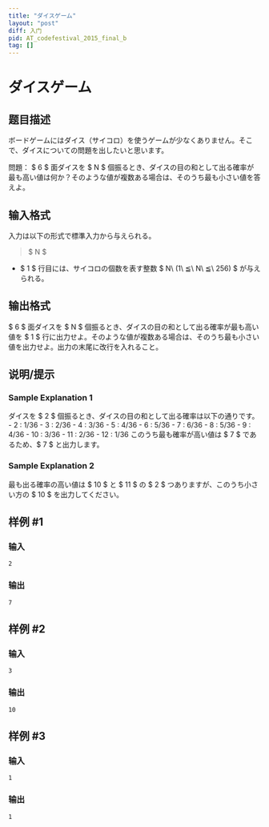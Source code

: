 ```yaml
---
title: "ダイスゲーム"
layout: "post"
diff: 入门
pid: AT_codefestival_2015_final_b
tag: []
---
```


# ダイスゲーム

## 题目描述

[problemUrl]: https://atcoder.jp/contests/code-festival-2015-final-open/tasks/codefestival_2015_final_b

ボードゲームにはダイス（サイコロ）を使うゲームが少なくありません。そこで、ダイスについての問題を出したいと思います。

問題： $ 6 $ 面ダイスを $ N $ 個振るとき、ダイスの目の和として出る確率が最も高い値は何か？そのような値が複数ある場合は、そのうち最も小さい値を答えよ。

## 输入格式

入力は以下の形式で標準入力から与えられる。

> $ N $

- $ 1 $ 行目には、サイコロの個数を表す整数 $ N\ (1\ ≦\ N\ ≦\ 256) $ が与えられる。

## 输出格式

$ 6 $ 面ダイスを $ N $ 個振るとき、ダイスの目の和として出る確率が最も高い値を $ 1 $ 行に出力せよ。そのような値が複数ある場合は、そのうち最も小さい値を出力せよ。出力の末尾に改行を入れること。

## 说明/提示

### Sample Explanation 1

ダイスを $ 2 $ 個振るとき、ダイスの目の和として出る確率は以下の通りです。 - 2 : 1/36 - 3 : 2/36 - 4 : 3/36 - 5 : 4/36 - 6 : 5/36 - 7 : 6/36 - 8 : 5/36 - 9 : 4/36 - 10 : 3/36 - 11 : 2/36 - 12 : 1/36 このうち最も確率が高い値は $ 7 $ であるため、$ 7 $ と出力します。

### Sample Explanation 2

最も出る確率の高い値は $ 10 $ と $ 11 $ の $ 2 $ つありますが、このうち小さい方の $ 10 $ を出力してください。

## 样例 #1

### 输入

```
2
```

### 输出

```
7
```

## 样例 #2

### 输入

```
3
```

### 输出

```
10
```

## 样例 #3

### 输入

```
1
```

### 输出

```
1
```

